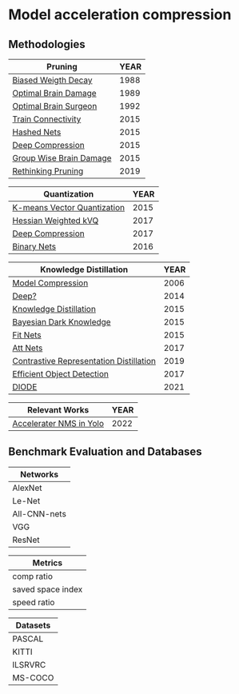 # Model acceleration compression

## Methodologies

| Pruning                                                                                                                                     |YEAR|
|---------------------------------------------------------------------------------------------------------------------------------------------|----|
|[Biased Weigth Decay](https://proceedings.neurips.cc/paper/1988/file/1c9ac0159c94d8d0cbedc973445af2da-Paper.pdf)                             |1988|
|[Optimal Brain Damage](https://proceedings.neurips.cc/paper/1989/file/6c9882bbac1c7093bd25041881277658-Paper.pdf)                            |1989|
|[Optimal Brain Surgeon](https://www.researchgate.net/publication/2501411_Second_Order_Derivatives_for_Network_Pruning_Optimal_Brain_Surgeon) |1992|
|[Train Connectivity](https://arxiv.org/pdf/1506.02626.pdf)                                                                                   |2015|
|[Hashed Nets](https://proceedings.mlr.press/v37/chenc15.html)                                                                                |2015|
|[Deep Compression](https://arxiv.org/pdf/1510.00149.pdf)                                                                                     |2015|
|[Group Wise Brain Damage](https://arxiv.org/abs/1506.02515)                                                                                  |2015|  
|[Rethinking Pruning](https://arxiv.org/abs/1810.05270#:~:text=Network%20pruning%20is%20widely%20used,%2C%20pruning%20and%20fine%2Dtuning.)   |2019|

| Quantization                                                   |YEAR|
|----------------------------------------------------------------|----|
|[K-means Vector Quantization](https://arxiv.org/abs/1512.06473) |2015|
|[Hessian Weighted kVQ](https://arxiv.org/abs/1612.01543)        |2017|
|[Deep Compression](https://arxiv.org/pdf/1510.00149.pdf)        |2017|
|[Binary Nets](https://arxiv.org/abs/1602.02830)                 |2016|

| Knowledge Distillation                                                                                                                         |YEAR|
|------------------------------------------------------------------------------------------------------------------------------------------------|----|
|[Model Compression](https://www.semanticscholar.org/paper/Model-compression-Bucila-Caruana/30c9bb327b7f2b9f1d1e5b69b9d0c97b410948d9)            |2006|
|[Deep?](https://arxiv.org/abs/1312.6184)                                                                                                        |2014|
|[Knowledge Distillation](https://arxiv.org/abs/1503.02531)                                                                                      |2015|
|[Bayesian Dark Knowledge](https://arxiv.org/abs/1506.04416)                                                                                     |2015|
|[Fit Nets](https://arxiv.org/abs/1412.6550)                                                                                                     |2015|
|[Att Nets](https://arxiv.org/abs/1612.03928)                                                                                                    |2017|
|[Contrastive Representation Distillation](https://arxiv.org/abs/1910.10699)                                                                     |2019|
|[Efficient Object Detection](https://proceedings.neurips.cc/paper/2017/file/e1e32e235eee1f970470a3a6658dfdd5-Paper.pdf)                         |2017|
|[DIODE](https://openaccess.thecvf.com/content/WACV2021/papers/Chawla_Data-Free_Knowledge_Distillation_for_Object_Detection_WACV_2021_paper.pdf) |2021|

| Relevant Works                                                                                               | YEAR |
|--------------------------------------------------------------------------------------------------------------|------|
|[Accelerater NMS in Yolo](https://quadric.io/2022/01/19/yolo-detection-accelerating-non-maximal-suppression/) | 2022 |

## Benchmark Evaluation and Databases

| Networks |
|----------|
| AlexNet |
| Le-Net |
| All-CNN-nets |
| VGG |
| ResNet |

| Metrics           |
|------------------ |
| comp ratio        |
| saved space index |
| speed ratio       |

| Datasets |
|----------|
| PASCAL   |
| KITTI    |
| ILSRVRC  |
| MS-COCO  |